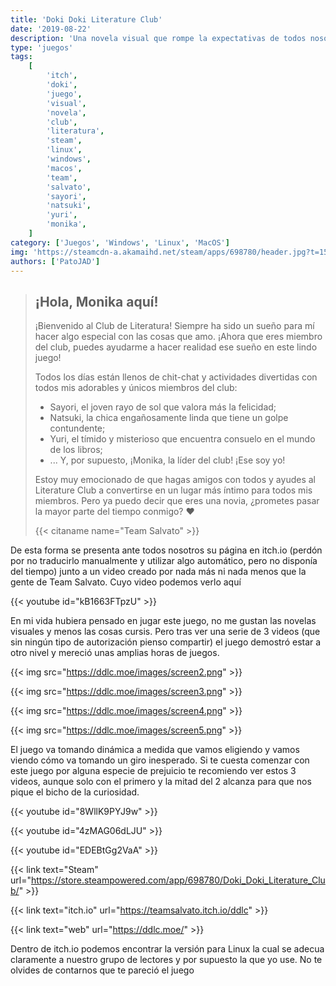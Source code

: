 ```yaml
---
title: 'Doki Doki Literature Club'
date: '2019-08-22'
description: 'Una novela visual que rompe la expectativas de todos nosotros.'
type: 'juegos'
tags:
    [
        'itch',
        'doki',
        'juego',
        'visual',
        'novela',
        'club',
        'literatura',
        'steam',
        'linux',
        'windows',
        'macos',
        'team',
        'salvato',
        'sayori',
        'natsuki',
        'yuri',
        'monika',
    ]
category: ['Juegos', 'Windows', 'Linux', 'MacOS']
img: 'https://steamcdn-a.akamaihd.net/steam/apps/698780/header.jpg?t=1509687157'
authors: ['PatoJAD']
---
```


> ## ¡Hola, Monika aquí!
>
> ¡Bienvenido al Club de Literatura! Siempre ha sido un sueño para mí hacer algo especial con las cosas que amo. ¡Ahora que eres miembro del club, puedes ayudarme a hacer realidad ese sueño en este lindo juego!
>
> Todos los días están llenos de chit-chat y actividades divertidas con todos mis adorables y únicos miembros del club:
>
> -   Sayori, el joven rayo de sol que valora más la felicidad;
> -   Natsuki, la chica engañosamente linda que tiene un golpe contundente;
> -   Yuri, el tímido y misterioso que encuentra consuelo en el mundo de los libros;
> -   ... Y, por supuesto, ¡Monika, la líder del club! ¡Ese soy yo!
>
> Estoy muy emocionado de que hagas amigos con todos y ayudes al Literature Club a convertirse en un lugar más íntimo para todos mis miembros. Pero ya puedo decir que eres una novia, ¿prometes pasar la mayor parte del tiempo conmigo? ♥
>
> {{< citaname name="Team Salvato" >}}

De esta forma se presenta ante todos nosotros su página en itch.io (perdón por no traducirlo manualmente y utilizar algo automático, pero no disponía del tiempo) junto a un video creado por nada más ni nada menos que la gente de Team Salvato. Cuyo video podemos verlo aquí

{{< youtube id="kB1663FTpzU" >}}

En mi vida hubiera pensado en jugar este juego, no me gustan las novelas visuales y menos las cosas cursis. Pero tras ver una serie de 3 videos (que sin ningún tipo de autorización pienso compartir) el juego demostró estar a otro nivel y mereció unas amplias horas de juegos.

{{< img src="https://ddlc.moe/images/screen2.png" >}}

{{< img src="https://ddlc.moe/images/screen3.png" >}}

{{< img src="https://ddlc.moe/images/screen4.png" >}}

{{< img src="https://ddlc.moe/images/screen5.png" >}}

El juego va tomando dinámica a medida que vamos eligiendo y vamos viendo cómo va tomando un giro inesperado. Si te cuesta comenzar con este juego por alguna especie de prejuicio te recomiendo ver estos 3 videos, aunque solo con el primero y la mitad del 2 alcanza para que nos pique el bicho de la curiosidad.

{{< youtube id="8WllK9PYJ9w" >}}

{{< youtube id="4zMAG06dLJU" >}}

{{< youtube id="EDEBtGg2VaA" >}}

{{< link text="Steam" url="https://store.steampowered.com/app/698780/Doki_Doki_Literature_Club/" >}}

{{< link text="itch.io" url="https://teamsalvato.itch.io/ddlc" >}}

{{< link text="web" url="https://ddlc.moe/" >}}

Dentro de itch.io podemos encontrar la versión para Linux la cual se adecua claramente a nuestro grupo de lectores y por supuesto la que yo use. No te olvides de contarnos que te pareció el juego
